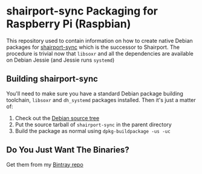# shairport-sync Packaging for Raspberry Pi (Raspbian)

This repository used to contain information on how to create native
Debian packages for [shairport-sync](https://github.com/mikebrady/shairport-sync) which is the successor to Shairport. The procedure is trivial now
that `libsoxr` and all the dependencies are available on Debian Jessie
(and Jessie runs `systemd`)

## Building shairport-sync

You'll need to make sure you have a standard Debian package building
toolchain, `libsoxr` and `dh_systemd` packages installed. Then it's just
a matter of:

1. Check out the [Debian source tree](https://anonscm.debian.org/cgit/collab-maint/shairport-sync.git)
2. Put the source tarball of `shairport-sync` in the parent directory
3. Build the package as normal using `dpkg-buildpackage -us -uc`

## Do You Just Want The Binaries?

Get them from my [Bintray repo](https://bintray.com/juliandunn/deb/shairport-sync/view)
